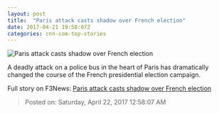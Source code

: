 ```yaml
---
layout: post
title:  "Paris attack casts shadow over French election"
date: 2017-04-21 19:58:07Z
categories: cnn-com-top-stories
---
```


![Paris attack casts shadow over French election](http://i2.cdn.cnn.com/cnnnext/dam/assets/170420171723-20-champs-elysees-shooting-0420-super-tease.jpg)

A deadly attack on a police bus in the heart of Paris has dramatically changed the course of the French presidential election campaign.


Full story on F3News: [Paris attack casts shadow over French election](http://www.f3nws.com/n/NDMpr)

> Posted on: Saturday, April 22, 2017 12:58:07 AM
